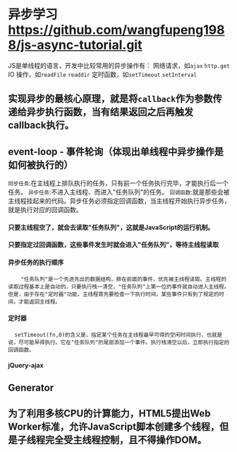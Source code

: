 # 异步学习 https://github.com/wangfupeng1988/js-async-tutorial.git
 JS是单线程的语言，开发中比较常用的异步操作有：
      网络请求，如`ajax` `http.get`
      IO 操作，如`readFile` `readdir`
      定时函数，如`setTimeout` `setInterval`
## 实现异步的最核心原理，就是将`callback`作为参数传递给异步执行函数，当有结果返回之后再触发callback执行。
## event-loop - 事件轮询（体现出单线程中异步操作是如何被执行的）
   `同步任务`:在主线程上排队执行的任务，只有前一个任务执行完毕，才能执行后一个任务。
   `异步任务`:不进入主线程、而进入"任务队列"的任务。
   `回调函数`:就是那些会被主线程挂起来的代码。异步任务必须指定回调函数，当主线程开始执行异步任务，就是执行对应的回调函数。
  #### 只要主线程空了，就会去读取"任务队列"，这就是JavaScript的运行机制。
  #### 只要指定过回调函数，这些事件发生时就会进入"任务队列"，等待主线程读取
  #### 异步任务的执行顺序
        "任务队列"是一个先进先出的数据结构，排在前面的事件，优先被主线程读取。主线程的读取过程基本上是自动的，只要执行栈一清空，"任务队列"上第一位的事件就自动进入主线程。但是，由于存在"定时器"功能，主线程首先要检查一下执行时间，某些事件只有到了规定的时间，才能返回主线程。
  #### 定时器 
      setTimeout(fn,0)的含义是，指定某个任务在主线程最早可得的空闲时间执行，也就是说，尽可能早得执行。它在"任务队列"的尾部添加一个事件。执行栈清空以后，立即执行指定的回调函数。
  #### jQuery-ajax 
    
## Generator


## 为了利用多核CPU的计算能力，HTML5提出Web Worker标准，允许JavaScript脚本创建多个线程，但是子线程完全受主线程控制，且不得操作DOM。

  

